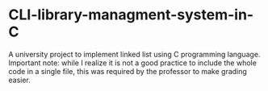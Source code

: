 # CLI-library-managment-system-in-C
A university project to implement linked list using C programming language.
Important note: while I realize it is not a good practice to include the whole code in a single file, this was required by the professor to make grading easier.
